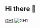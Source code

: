 ## Hi there 👋

[GH1](https://github.com/user-attachments/assets/a03cc066-8d3e-4c54-920c-afedfedb9c0b)
![GH1](https://github.com/user-attachments/assets/9c4e6939-0634-43a7-bfb7-e6d88e109ccb)

<!--
Here are some ideas to get you started:

- 🔭 I’m currently working on ...
- 🌱 I’m currently learning ...
- 👯 I’m looking to collaborate on ...
- 🤔 I’m looking for help with ...
- 💬 Ask me about ...
- 📫 How to reach me: ...
- 😄 Pronouns: ...
- ⚡ Fun fact: ...
-->
